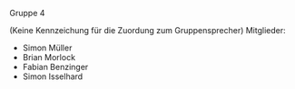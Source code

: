 Gruppe 4

(Keine Kennzeichung für die Zuordung zum Gruppensprecher)
Mitglieder:
* Simon Müller 
* Brian Morlock
* Fabian Benzinger
* Simon Isselhard
